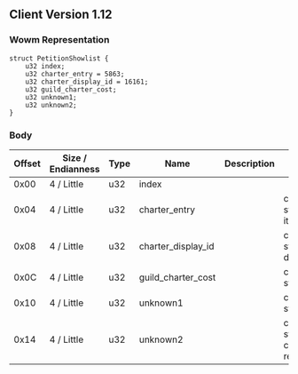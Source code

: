 ## Client Version 1.12

### Wowm Representation
```rust,ignore
struct PetitionShowlist {
    u32 index;
    u32 charter_entry = 5863;
    u32 charter_display_id = 16161;
    u32 guild_charter_cost;
    u32 unknown1;
    u32 unknown2;
}
```
### Body

| Offset | Size / Endianness | Type | Name | Description | Comment |
| ------ | ----------------- | ---- | ---- | ----------- | ------- |
| 0x00 | 4 / Little | u32 | index |  |  |
| 0x04 | 4 / Little | u32 | charter_entry |  | cmangos/vmangos/mangoszero: statically sets to guild charter item id (5863). |
| 0x08 | 4 / Little | u32 | charter_display_id |  | cmangos/vmangos/mangoszero: statically sets to guild charter display id (16161). |
| 0x0C | 4 / Little | u32 | guild_charter_cost |  | cmangos/vmangos/mangoszero: statically set to 1000 (10 silver). |
| 0x10 | 4 / Little | u32 | unknown1 |  | cmangos/vmangos/mangoszero: statically set to 1 |
| 0x14 | 4 / Little | u32 | unknown2 |  | cmangos/vmangos/mangoszero: statically set to 9<br/>cmangos/vmangos/mangoszero: required signs? |

